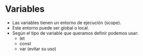 # Variables

- Las variables tienen un entorno de ejecución (scope).
- Este entorno puede ser global o local.
- Según el tipo de variable que queramos definir podemos usar:
  - let
  - const
  - var (evitar su uso)
